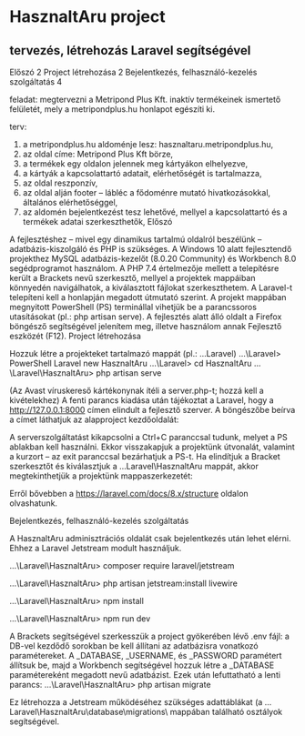 # HasznaltAru project
## tervezés, létrehozás Laravel segítségével
Előszó	2
Project létrehozása	2
Bejelentkezés, felhasználó-kezelés szolgáltatás	4
 

feladat: megtervezni a Metripond Plus Kft. inaktív termékeinek ismertető felületét, mely a metripondplus.hu honlapot egészíti ki.

terv:
1.	a metripondplus.hu aldoménje lesz: hasznaltaru.metripondplus.hu,
2.	az oldal címe: Metripond Plus Kft börze,
3.	a termékek egy oldalon jelennek meg kártyákon elhelyezve,
4.	a kártyák a kapcsolattartó adatait, elérhetőségét is tartalmazza,
5.	az oldal reszponzív,
6.	az oldal alján footer – lábléc a fődoménre mutató hivatkozásokkal, általános elérhetőséggel,
7.	az aldomén bejelentkezést tesz lehetővé, mellyel a kapcsolattartó és a termékek adatai szerkeszthetők,
Előszó

A fejlesztéshez – mivel egy dinamikus tartalmú oldalról beszélünk – adatbázis-kiszolgáló és PHP is szükséges. A Windows 10 alatt fejlesztendő projekthez MySQL adatbázis-kezelőt (8.0.20 Community) és Workbench 8.0 segédprogramot használom. A PHP 7.4 értelmezője mellett a telepítésre került a Brackets nevű szerkesztő, mellyel a projektek mappáiban könnyedén navigálhatok, a kiválasztott fájlokat szerkeszthetem.
A Laravel-t telepíteni kell a honlapján megadott útmutató szerint.
A projekt mappában megnyitott PowerShell (PS) terminállal vihetjük be a parancssoros utasításokat (pl.: php artisan serve).
A fejlesztés alatt álló oldalt a Firefox böngésző segítségével jelenítem meg, illetve használom annak Fejlesztő eszközét (F12).
Project létrehozása

Hozzuk létre a projekteket tartalmazó mappát (pl.: …Laravel)
…\Laravel> PowerShell
	Laravel new HasznaltAru
…\Laravel> cd HasznaltAru
…\Laravel\HasznaltAru> php artisan serve

(Az Avast víruskereső kártékonynak ítéli a server.php-t; hozzá kell a kivételekhez)
A fenti parancs kiadása után tájékoztat a Laravel, hogy a http://127.0.0.1:8000 címen elindult a fejlesztő szerver.
A böngészőbe beírva a címet láthatjuk az alapproject kezdőoldalát:

 

A serverszolgáltatást kikapcsolni a Ctrl+C paranccsal tudunk, melyet a PS ablakban kell használni. Ekkor visszakapjuk a projektünk útvonalát, valamint a kurzort – az exit paranccsal bezárhatjuk a PS-t.
Ha elindítjuk a Bracket szerkesztőt és kiválasztjuk a …Laravel\HasznaltAru mappát, akkor megtekinthetjük a projektünk mappaszerkezetét:

 

Erről bővebben a https://laravel.com/docs/8.x/structure oldalon olvashatunk.

Bejelentkezés, felhasználó-kezelés szolgáltatás

A HasznaltAru adminisztrációs oldalát csak bejelentkezés után lehet elérni. Ehhez a Laravel Jetstream modult használjuk.

…\Laravel\HasznaltAru> composer require laravel/jetstream

…\Laravel\HasznaltAru> php artisan jetstream:install livewire

…\Laravel\HasznaltAru> npm install

…\Laravel\HasznaltAru> npm run dev

A Brackets segítségével szerkesszük a project gyökerében lévő .env fájl:
a DB-vel kezdődő sorokban be kell állítani az adatbázisra vonatkozó paramétereket. A _DATABASE, _USERNAME, és _PASSWORD paramétert állítsuk be, majd a Workbench segítségével hozzuk létre a _DATABASE paramétereként megadott nevű adatbázist. Ezek után lefuttatható a lenti parancs:
…\Laravel\HasznaltAru> php artisan migrate

Ez létrehozza a Jetstream működéséhez szükséges adattáblákat (a …Laravel\HasznaltAru\database\migrations\ mappában található osztályok segítségével.

